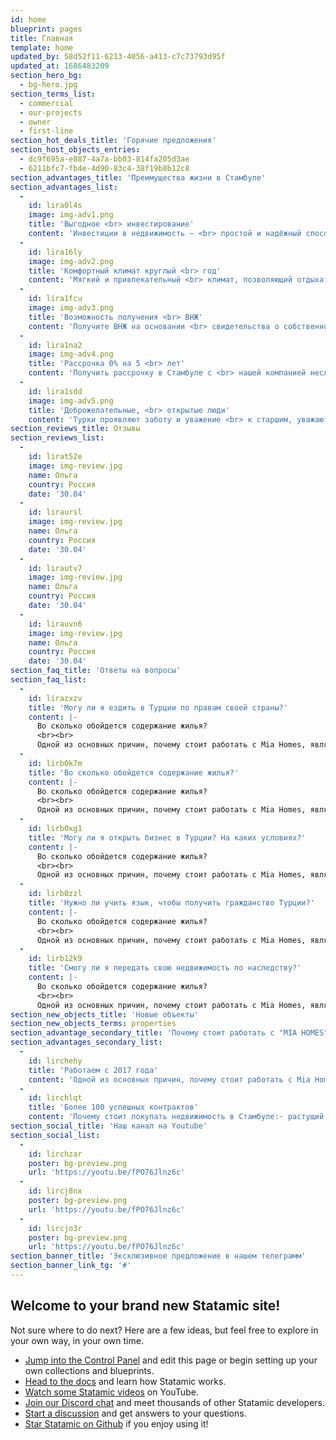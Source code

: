 ```yaml
---
id: home
blueprint: pages
title: Главная
template: home
updated_by: 58d52f11-6213-4056-a413-c7c73793d95f
updated_at: 1686483209
section_hero_bg:
  - bg-hero.jpg
section_terms_list:
  - commercial
  - our-projects
  - owner
  - first-line
section_hot_deals_title: 'Горячие предложения'
section_host_objects_entries:
  - dc9f695a-e887-4a7a-bb03-814fa205d3ae
  - 6211bfc7-fb4e-4d90-83c4-38f19b8b12c8
section_advantages_title: 'Преимущества жизни в Стамбуле'
section_advantages_list:
  -
    id: lira0l4s
    image: img-adv1.png
    title: 'Выгодное <br> инвестирование'
    content: 'Инвестиции в недвижимость — <br> простой и надёжный способ <br> сохранения денег'
  -
    id: lira16ly
    image: img-adv2.png
    title: 'Комфортный климат круглый <br> год'
    content: 'Мягкий и привлекательный <br> климат, позволяющий отдыхать <br> круглый год'
  -
    id: lira1fcu
    image: img-adv3.png
    title: 'Возможность получения <br> ВНЖ'
    content: 'Получите ВНЖ на основании <br> свидетельства о собственности <br> недвижимости'
  -
    id: lira1na2
    image: img-adv4.png
    title: 'Рассрочка 0% на 5 <br> лет'
    content: 'Получить рассрочку в Стамбуле с <br> нашей компанией несложно, и <br> нерискованно'
  -
    id: lira1sdd
    image: img-adv5.png
    title: 'Доброжелательные, <br> открытые люди'
    content: 'Турки проявляют заботу и уважение <br> к старшим, уважают семейные <br> ценности'
section_reviews_title: Отзывы
section_reviews_list:
  -
    id: lirat52e
    image: img-review.jpg
    name: Ольга
    country: Россия
    date: '30.04'
  -
    id: liraursl
    image: img-review.jpg
    name: Ольга
    country: Россия
    date: '30.04'
  -
    id: lirautv7
    image: img-review.jpg
    name: Ольга
    country: Россия
    date: '30.04'
  -
    id: lirauvn6
    image: img-review.jpg
    name: Ольга
    country: Россия
    date: '30.04'
section_faq_title: 'Ответы на вопросы'
section_faq_list:
  -
    id: lirazxzv
    title: 'Могу ли я ездить в Турции по правам своей страны?'
    content: |-
      Во сколько обойдется содержание жилья?
      <br><br>
      Одной из основных причин, почему стоит работать с Mia Homes, является ее огромный опыт на рынке недвижимости, который компания накопила за многие годы работы. Ее сотрудники не только знают все о рынке недвижимости, но и имеют большой опыт заключения сделок. Благодаря этому клиенты могут быть уверены в том, что получат наилучшие условия при покупке или аренде жилья.
  -
    id: lirb0k7m
    title: 'Во сколько обойдется содержание жилья?'
    content: |-
      Во сколько обойдется содержание жилья?
      <br><br>
      Одной из основных причин, почему стоит работать с Mia Homes, является ее огромный опыт на рынке недвижимости, который компания накопила за многие годы работы. Ее сотрудники не только знают все о рынке недвижимости, но и имеют большой опыт заключения сделок. Благодаря этому клиенты могут быть уверены в том, что получат наилучшие условия при покупке или аренде жилья.
  -
    id: lirb0xg1
    title: 'Могу ли я открыть бизнес в Турции? На каких условиях?'
    content: |-
      Во сколько обойдется содержание жилья?
      <br><br>
      Одной из основных причин, почему стоит работать с Mia Homes, является ее огромный опыт на рынке недвижимости, который компания накопила за многие годы работы. Ее сотрудники не только знают все о рынке недвижимости, но и имеют большой опыт заключения сделок. Благодаря этому клиенты могут быть уверены в том, что получат наилучшие условия при покупке или аренде жилья.
  -
    id: lirb0zzl
    title: 'Нужно ли учить язык, чтобы получить гражданство Турции?'
    content: |-
      Во сколько обойдется содержание жилья?
      <br><br>
      Одной из основных причин, почему стоит работать с Mia Homes, является ее огромный опыт на рынке недвижимости, который компания накопила за многие годы работы. Ее сотрудники не только знают все о рынке недвижимости, но и имеют большой опыт заключения сделок. Благодаря этому клиенты могут быть уверены в том, что получат наилучшие условия при покупке или аренде жилья.
  -
    id: lirb12k9
    title: 'Смогу ли я передать свою недвижимость по наследству?'
    content: |-
      Во сколько обойдется содержание жилья?
      <br><br>
      Одной из основных причин, почему стоит работать с Mia Homes, является ее огромный опыт на рынке недвижимости, который компания накопила за многие годы работы. Ее сотрудники не только знают все о рынке недвижимости, но и имеют большой опыт заключения сделок. Благодаря этому клиенты могут быть уверены в том, что получат наилучшие условия при покупке или аренде жилья.
section_new_objects_title: 'Новые объекты'
section_new_objects_terms: properties
section_advantage_secondary_title: 'Почему стоит работать с "MIA HOMES"?'
section_advantages_secondary_list:
  -
    id: lirchehy
    title: 'Работаем с 2017 года'
    content: 'Одной из основных причин, почему стоит работать с Mia Homes, является ее огромный опыт на рынке недвижимости, который компания накопила за многие годы работы. Ее сотрудники не только знают все о рынке недвижимости, но и имеют большой опыт заключения сделок. Благодаря этому клиенты могут быть уверены в том, что получат наилучшие условия при покупке или аренде жилья.'
  -
    id: lirchlqt
    title: 'Более 100 успешных контрактов'
    content: 'Почему стоит покупать недвижимость в Стамбуле:· растущий рынок недвижимости;· Комфортный климат· Возможность получения ВНЖ;· Рассрочка 0% на пять лет;· быстрый процесс покупки;· стабильность рынка.'
section_social_title: 'Наш канал на Youtube'
section_social_list:
  -
    id: lirchzar
    poster: bg-preview.png
    url: 'https://youtu.be/fPO76Jlnz6c'
  -
    id: lircj8nx
    poster: bg-preview.png
    url: 'https://youtu.be/fPO76Jlnz6c'
  -
    id: lircjo3r
    poster: bg-preview.png
    url: 'https://youtu.be/fPO76Jlnz6c'
section_banner_title: 'Эксклюзивное предложение в нашем телеграмм'
section_banner_link_tg: '#'
---
```

## Welcome to your brand new Statamic site!

Not sure where to do next? Here are a few ideas, but feel free to explore in your own way, in your own time.

- [Jump into the Control Panel](/cp) and edit this page or begin setting up your own collections and blueprints.
- [Head to the docs](https://statamic.dev) and learn how Statamic works.
- [Watch some Statamic videos](https://youtube.com/statamic) on YouTube.
- [Join our Discord chat](https://statamic.com/discord) and meet thousands of other Statamic developers.
- [Start a discussion](https://github.com/statamic/cms/discussions) and get answers to your questions.
- [Star Statamic on Github](https://github.com/statamic/cms) if you enjoy using it!